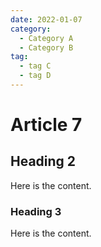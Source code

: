 ```yaml
---
date: 2022-01-07
category:
  - Category A
  - Category B
tag:
  - tag C
  - tag D
---
```


# Article 7

## Heading 2

Here is the content.

### Heading 3

Here is the content.
